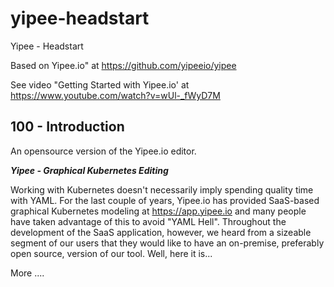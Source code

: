 # yipee-headstart
Yipee - Headstart

Based on Yipee.io" at https://github.com/yipeeio/yipee

See video "Getting Started with Yipee.io' at https://www.youtube.com/watch?v=wUl-_fWyD7M 

## 100 - Introduction

An opensource version of the Yipee.io editor.

***Yipee - Graphical Kubernetes Editing***

Working with Kubernetes doesn't necessarily imply spending quality time with YAML. For the last couple of years, Yipee.io has provided SaaS-based graphical Kubernetes modeling at https://app.yipee.io and many people have taken advantage of this to avoid "YAML Hell". Throughout the development of the SaaS application, however, we heard from a sizeable segment of our users that they would like to have an on-premise, preferably open source, version of our tool. Well, here it is...


More ....
